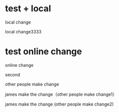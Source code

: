 # test + local

local change

local change3333

# test  online change


online change


second 

other people make change


james make the change（other people make change1）

james make the change (other people make change2)
